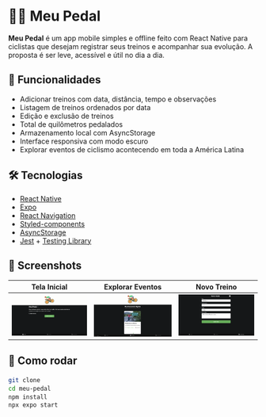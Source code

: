 # 🚴‍♀️ Meu Pedal

**Meu Pedal** é um app mobile simples e offline feito com React Native para ciclistas que desejam registrar seus treinos e acompanhar sua evolução. A proposta é ser leve, acessível e útil no dia a dia.

## 📱 Funcionalidades
- Adicionar treinos com data, distância, tempo e observações
- Listagem de treinos ordenados por data
- Edição e exclusão de treinos
- Total de quilômetros pedalados
- Armazenamento local com AsyncStorage
- Interface responsiva com modo escuro
- Explorar eventos de ciclismo acontecendo em toda a América Latina

## 🛠️ Tecnologias
- [React Native](https://reactnative.dev/)
- [Expo](https://expo.dev/)
- [React Navigation](https://reactnavigation.org/)
- [Styled-components](https://styled-components.com/)
- [AsyncStorage](https://docs.expo.dev/versions/latest/sdk/async-storage/)
- [Jest](https://jestjs.io/) + [Testing Library](https://testing-library.com/docs/react-native-testing-library/intro/)

## 📸 Screenshots
| Tela Inicial | Explorar Eventos | Novo Treino |
|--------------|------------------|-------------|
| <img src="docs/screenshots/home.png" width="200"> | <img src="docs/screenshots/explore.png" width="200"> | <img src="docs/screenshots/new-training.png" width="200"> |

## 🚀 Como rodar
```bash
git clone 
cd meu-pedal
npm install
npx expo start